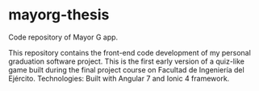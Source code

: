 # mayorg-thesis
Code repository of Mayor G app.

This repository contains the front-end code development of my personal graduation software project.
This is the first early version of a quiz-like game built during the final project course on Facultad de Ingeniería del Ejército.
Technologies: Built with Angular 7 and Ionic 4 framework.
